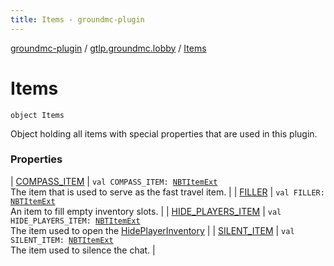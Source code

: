 ```yaml
---
title: Items - groundmc-plugin
---
```


[groundmc-plugin](../../index.html) / [gtlp.groundmc.lobby](../index.html) / [Items](.)

# Items

`object Items`

Object holding all items with special properties that are used in
this plugin.

### Properties

| [COMPASS_ITEM](-c-o-m-p-a-s-s_-i-t-e-m.html) | `val COMPASS_ITEM: `[`NBTItemExt`](../../gtlp.groundmc.lobby.util/-n-b-t-item-ext/index.html)<br>The item that is used to serve as the fast travel item. |
| [FILLER](-f-i-l-l-e-r.html) | `val FILLER: `[`NBTItemExt`](../../gtlp.groundmc.lobby.util/-n-b-t-item-ext/index.html)<br>An item to fill empty inventory slots. |
| [HIDE_PLAYERS_ITEM](-h-i-d-e_-p-l-a-y-e-r-s_-i-t-e-m.html) | `val HIDE_PLAYERS_ITEM: `[`NBTItemExt`](../../gtlp.groundmc.lobby.util/-n-b-t-item-ext/index.html)<br>The item used to open the [HidePlayerInventory](../../gtlp.groundmc.lobby.inventory/-hide-player-inventory/index.html) |
| [SILENT_ITEM](-s-i-l-e-n-t_-i-t-e-m.html) | `val SILENT_ITEM: `[`NBTItemExt`](../../gtlp.groundmc.lobby.util/-n-b-t-item-ext/index.html)<br>The item used to silence the chat. |

